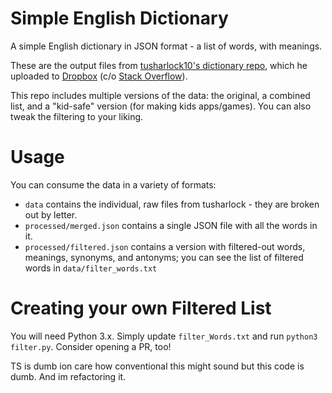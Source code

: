 # Simple English Dictionary
A simple English dictionary in JSON format - a list of words, with meanings.

These are the output files from [tusharlock10's dictionary repo](https://github.com/tusharlock10/Dictionary), which he uploaded to [Dropbox](https://www.dropbox.com/s/qjdgnf6npiqymgs/data.7z?dl=1) (c/o [Stack Overflow](https://stackoverflow.com/a/54982015/)).

This repo includes multiple versions of the data: the original, a combined list, and a "kid-safe" version (for making kids apps/games). You can also tweak the filtering to your liking.

# Usage

You can consume the data in a variety of formats:

- `data` contains the individual, raw files from tusharlock - they are broken out by letter.
- `processed/merged.json` contains a single JSON file with all the words in it.
- `processed/filtered.json` contains a version with filtered-out words, meanings, synonyms, and antonyms; you can see the list of filtered words in `data/filter_words.txt`

# Creating your own Filtered List

You will need Python 3.x. Simply update `filter_Words.txt` and run `python3 filter.py`. Consider opening a PR, too!



TS is dumb ion care how conventional this might sound but this code is dumb. And im refactoring it.
